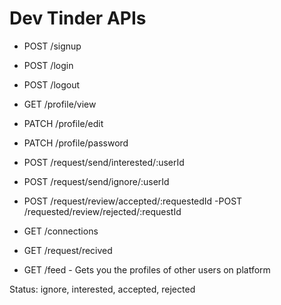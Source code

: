 # Dev Tinder APIs

- POST /signup
- POST /login
- POST /logout

- GET /profile/view
- PATCH /profile/edit
- PATCH /profile/password

- POST /request/send/interested/:userId
- POST /request/send/ignore/:userId

- POST /request/review/accepted/:requestedId
  -POST /requested/review/rejected/:requestId

- GET /connections
- GET /request/recived
- GET /feed - Gets you the profiles of other users on platform

Status: ignore, interested, accepted, rejected
